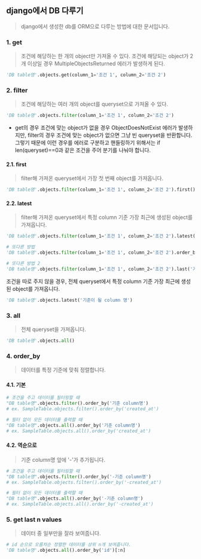 ## django에서 DB 다루기

> django에서 생성한 db를 ORM으로 다루는 방법에 대한 문서입니다. 

### 1. get

> 조건에 해당하는 한 개의 object만 가져올 수 있다. 조건에 해당되는 object가 2개 이상일 경우 MultipleObjectsReturned 에러가 발생하게 된다. 

```python
'DB table명'.objects.get(column_1='조건 1', column_2='조건 2')
```



### 2. filter

> 조건에 해당하는 여러 개의 object를 queryset으로 가져올 수 있다. 

```python
'DB table명'.objects.filter(column_1='조건 1', column_2='조건 2')
```

- get의 경우 조건에 맞는 object가 없을 경우 ObjectDoesNotExist 에러가 발생하지만, filter의 경우 조건에 맞는 object가 없으면 그냥 빈 queryset을 반환합니다. 그렇기 때문에 이런 경우를 에러로 구분하고 핸들링하기 위해서는 if len(queryset)==0과 같은 조건을 주어 분기를 나눠야 합니다.

#### 2.1. first

> filter해 가져온 queryset에서 가장 첫 번째 object를 가져옵니다.

```python
'DB table명'.objects.filter(column_1='조건 1', column_2='조건 2').first()
```



#### 2.2. latest

> filter해 가져온 queryset에서 특정 column 기준 가장 최근에 생성된 object를 가져옵니다.

```python
'DB table명'.objects.filter(column_1='조건 1', column_2='조건 2').latest('기준이 될 column 명')

# 또다른 방법
'DB table명'.objects.filter(column_1='조건 1', column_2='조건 2').order_by('-id')[0]

# 또다른 방법 2
'DB table명'.objects.filter(column_1='조건 1', column_2='조건 2').last('기준이 될 column 명')
```

조건을 따로 주지 않을 경우, 전체 queryset에서 특정 column 기준 가장 최근에 생성된 object를 가져옵니다. 

```python
'DB table명'.objects.latest('기준이 될 column 명')
```



### 3. all

> 전체 queryset을 가져옵니다. 

```python
'DB table명'.objects.all()
```



### 4. order_by

> 데이터를 특정 기준에 맞춰 정렬합니다.

#### 4.1. 기본

```python
# 조건을 주고 데이터를 필터링할 때
"DB table명".objects.filter().order_by('기준 column명')
# ex. SampleTable.objects.filter().order_by('created_at')

# 필터 없이 모든 데이터를 출력할 때
"DB table명".objects.all().order_by('기준 column명')
# ex. SampleTable.objects.all().order_by('created_at')
```

#### 4.2. 역순으로

> 기준 column명 앞에 '-'가 추가됩니다.

```python
# 조건을 주고 데이터를 필터링할 때
"DB table명".objects.filter().order_by('-기준 column명')
# ex. SampleTable.objects.filter().order_by('-created_at')

# 필터 없이 모든 데이터를 출력할 때
"DB table명".objects.all().order_by('-기준 column명')
# ex. SampleTable.objects.all().order_by('-created_at')
```



### 5. get last n values

> 데이터 중 일부만을 잘라 보여줍니다. 

```python
# id 순으로 오름차순 정렬한 데이터를 상위 n개 보여줍니다.
'DB table명'.objects.all().order_by('id')[:n]
```




